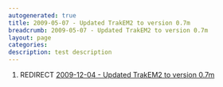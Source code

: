 ```yaml
---
autogenerated: true
title: 2009-05-07 - Updated TrakEM2 to version 0.7m
breadcrumb: 2009-05-07 - Updated TrakEM2 to version 0.7m
layout: page
categories: 
description: test description
---
```


1.  REDIRECT [2009-12-04 - Updated TrakEM2 to version 0.7m](2009-12-04_-_Updated_TrakEM2_to_version_0.7m)
